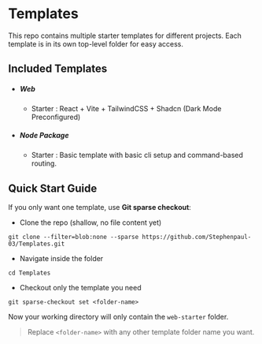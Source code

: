 # Templates
This repo contains multiple starter templates for different projects. Each template is in its own top-level folder for easy access.

## Included Templates
* ##### Web
    * Starter : React + Vite + TailwindCSS + Shadcn (Dark Mode Preconfigured)

* ##### Node Package
    * Starter : Basic template with basic cli setup and command-based routing.  

## Quick Start Guide

If you only want one template, use **Git sparse checkout**:


* Clone the repo (shallow, no file content yet)
```
git clone --filter=blob:none --sparse https://github.com/Stephenpaul-03/Templates.git
```
* Navigate inside the folder
```
cd Templates
```
* Checkout only the template you need
```
git sparse-checkout set <folder-name>
````

Now your working directory will only contain the `web-starter` folder.

> Replace `<folder-name>` with any other template folder name you want.
